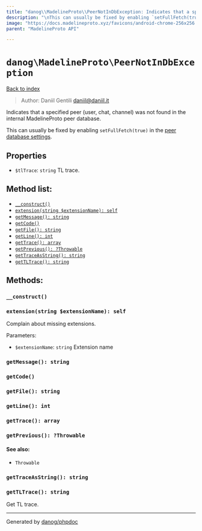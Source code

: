 ```yaml
---
title: "danog\\MadelineProto\\PeerNotInDbException: Indicates that a specified peer (user, chat, channel) was not found in the internal MadelineProto peer database."
description: "\nThis can usually be fixed by enabling `setFullFetch(true)` in the [peer database settings](https://docs.madelineproto.xyz/PHP/danog/MadelineProto/Settings/Peer.html#setfullfetch-bool-fullfetch-self).\n"
image: "https://docs.madelineproto.xyz/favicons/android-chrome-256x256.png"
parent: "MadelineProto API"

---
```

# `danog\MadelineProto\PeerNotInDbException`
[Back to index](../../index.html)

> Author: Daniil Gentili <daniil@daniil.it>  
  

Indicates that a specified peer (user, chat, channel) was not found in the internal MadelineProto peer database.  


This can usually be fixed by enabling `setFullFetch(true)` in the [peer database settings](https://docs.madelineproto.xyz/PHP/danog/MadelineProto/Settings/Peer.html#setfullfetch-bool-fullfetch-self).


## Properties
* `$tlTrace`: `string` TL trace.

## Method list:
* [`__construct()`](#__construct)
* [`extension(string $extensionName): self`](#extension)
* [`getMessage(): string`](#getMessage)
* [`getCode()`](#getCode)
* [`getFile(): string`](#getFile)
* [`getLine(): int`](#getLine)
* [`getTrace(): array`](#getTrace)
* [`getPrevious(): ?Throwable`](#getPrevious)
* [`getTraceAsString(): string`](#getTraceAsString)
* [`getTLTrace(): string`](#getTLTrace)

## Methods:
### <a name="__construct"></a> `__construct()`





### <a name="extension"></a> `extension(string $extensionName): self`

Complain about missing extensions.


Parameters:

* `$extensionName`: `string` Extension name  



### <a name="getMessage"></a> `getMessage(): string`





### <a name="getCode"></a> `getCode()`





### <a name="getFile"></a> `getFile(): string`





### <a name="getLine"></a> `getLine(): int`





### <a name="getTrace"></a> `getTrace(): array`





### <a name="getPrevious"></a> `getPrevious(): ?Throwable`




#### See also: 
* `Throwable`




### <a name="getTraceAsString"></a> `getTraceAsString(): string`





### <a name="getTLTrace"></a> `getTLTrace(): string`

Get TL trace.



---
Generated by [danog/phpdoc](https://phpdoc.daniil.it)
